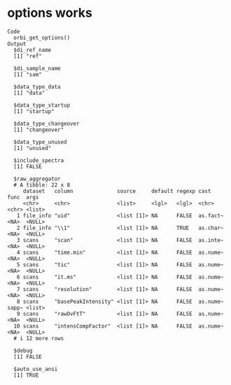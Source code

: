 # options works

    Code
      orbi_get_options()
    Output
      $di_ref_name
      [1] "ref"
      
      $di_sample_name
      [1] "sam"
      
      $data_type_data
      [1] "data"
      
      $data_type_startup
      [1] "startup"
      
      $data_type_changeover
      [1] "changeover"
      
      $data_type_unused
      [1] "unused"
      
      $include_spectra
      [1] FALSE
      
      $raw_aggregator
      # A tibble: 22 x 8
         dataset   column              source     default regexp cast     func  args  
         <chr>     <chr>               <list>     <lgl>   <lgl>  <chr>    <chr> <list>
       1 file_info "uid"               <list [1]> NA      FALSE  as.fact~ <NA>  <NULL>
       2 file_info "\\1"               <list [1]> NA      TRUE   as.char~ <NA>  <NULL>
       3 scans     "scan"              <list [1]> NA      FALSE  as.inte~ <NA>  <NULL>
       4 scans     "time.min"          <list [1]> NA      FALSE  as.nume~ <NA>  <NULL>
       5 scans     "tic"               <list [1]> NA      FALSE  as.nume~ <NA>  <NULL>
       6 scans     "it.ms"             <list [1]> NA      FALSE  as.nume~ <NA>  <NULL>
       7 scans     "resolution"        <list [1]> NA      FALSE  as.nume~ <NA>  <NULL>
       8 scans     "basePeakIntensity" <list [1]> NA      FALSE  as.nume~ sapp~ <list>
       9 scans     "rawOvFtT"          <list [1]> NA      FALSE  as.nume~ <NA>  <NULL>
      10 scans     "intensCompFactor"  <list [1]> NA      FALSE  as.nume~ <NA>  <NULL>
      # i 12 more rows
      
      $debug
      [1] FALSE
      
      $auto_use_ansi
      [1] TRUE
      

